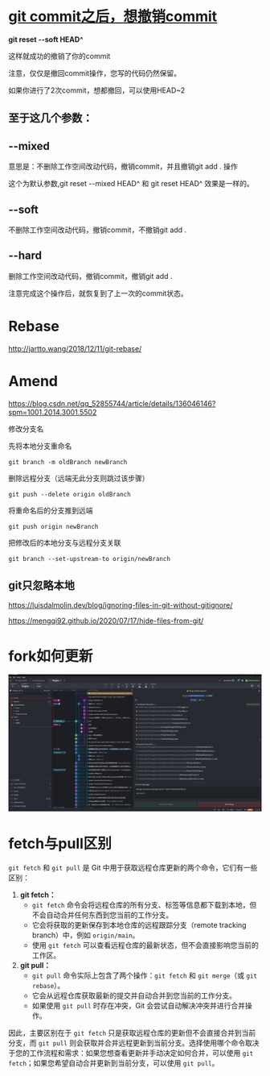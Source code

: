 # [git commit之后，想撤销commit](https://www.cnblogs.com/lfxiao/p/9378763.html)

**git reset --soft HEAD^**

 

这样就成功的撤销了你的commit

注意，仅仅是撤回commit操作，您写的代码仍然保留。

如果你进行了2次commit，想都撤回，可以使用HEAD~2

## 至于这几个参数：

## --mixed 

意思是：不删除工作空间改动代码，撤销commit，并且撤销git add . 操作

这个为默认参数,git reset --mixed HEAD^ 和 git reset HEAD^ 效果是一样的。

 

## --soft  

不删除工作空间改动代码，撤销commit，不撤销git add . 

 

## --hard

删除工作空间改动代码，撤销commit，撤销git add . 

注意完成这个操作后，就恢复到了上一次的commit状态。



# Rebase

http://jartto.wang/2018/12/11/git-rebase/

# Amend

https://blog.csdn.net/qq_52855744/article/details/136046146?spm=1001.2014.3001.5502



修改分支名

先将本地分支重命名

```
git branch -m oldBranch newBranch
```

删除远程分支（远端无此分支则跳过该步骤）

```
git push --delete origin oldBranch
```

将重命名后的分支推到远端

```
git push origin newBranch
```

把修改后的本地分支与远程分支关联

```
git branch --set-upstream-to origin/newBranch
```


## git只忽略本地

https://luisdalmolin.dev/blog/ignoring-files-in-git-without-gitignore/

https://mengqi92.github.io/2020/07/17/hide-files-from-git/
# fork如何更新

![image-20240319115917690](assets/image-20240319115917690.png)

# fetch与pull区别

`git fetch` 和 `git pull` 是 Git 中用于获取远程仓库更新的两个命令，它们有一些区别：

1. **git fetch：**
   - `git fetch` 命令会将远程仓库的所有分支、标签等信息都下载到本地，但不会自动合并任何东西到您当前的工作分支。
   - 它会将获取的更新保存到本地仓库的远程跟踪分支（remote tracking branch）中，例如 `origin/main`。
   - 使用 `git fetch` 可以查看远程仓库的最新状态，但不会直接影响您当前的工作区。
2. **git pull：**
   - `git pull` 命令实际上包含了两个操作：`git fetch` 和 `git merge`（或 `git rebase`）。
   - 它会从远程仓库获取最新的提交并自动合并到您当前的工作分支。
   - 如果使用 `git pull` 时存在冲突，Git 会尝试自动解决冲突并进行合并操作。

因此，主要区别在于 `git fetch` 只是获取远程仓库的更新但不会直接合并到当前分支，而 `git pull` 则会获取并合并远程更新到当前分支。选择使用哪个命令取决于您的工作流程和需求：如果您想查看更新并手动决定如何合并，可以使用 `git fetch`；如果您希望自动合并更新到当前分支，可以使用 `git pull`。

